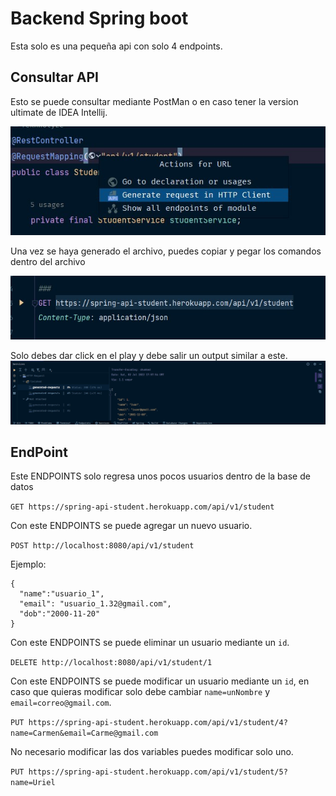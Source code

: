 # Backend Spring boot
Esta solo es una pequeña api con solo 4 endpoints.

## Consultar API

Esto se puede consultar mediante PostMan o en caso tener la version ultimate de IDEA Intellij.

![generated-http](docs/img/http-generated.jpg)

Una vez se haya generado el archivo, puedes copiar y pegar los comandos dentro del archivo

![http](docs/img/http-content.jpg)

Solo debes dar click en el play y debe salir un output similar a este.
![http](docs/img/http-output.jpg)

## EndPoint

Este ENDPOINTS solo regresa unos pocos usuarios dentro de la base de datos

`GET https://spring-api-student.herokuapp.com/api/v1/student`

Con este ENDPOINTS se puede agregar un nuevo usuario.

`POST http://localhost:8080/api/v1/student`

Ejemplo:
```
{
  "name":"usuario_1",
  "email": "usuario_1.32@gmail.com",
  "dob":"2000-11-20"
}
```

Con este ENDPOINTS se puede eliminar un usuario mediante un `id`.

`DELETE http://localhost:8080/api/v1/student/1`

Con este ENDPOINTS se puede modificar un usuario mediante un `id`, en caso que quieras modificar
solo debe cambiar `name=unNombre` y `email=correo@gmail.com`.

`PUT https://spring-api-student.herokuapp.com/api/v1/student/4?name=Carmen&email=Carme@gmail.com`

No necesario modificar las dos variables puedes modificar solo uno.

`PUT https://spring-api-student.herokuapp.com/api/v1/student/5?name=Uriel`

